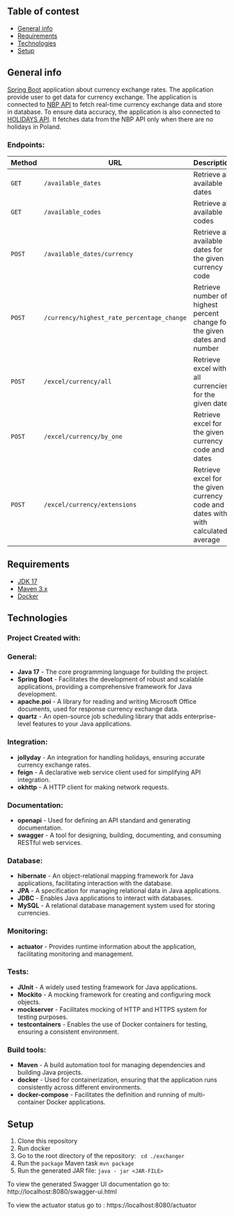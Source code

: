 ## Table of contest

* [General info](#General-info)
* [Requirements](#Requirements)
* [Technologies](#Technologies)
* [Setup](#Setup)

## General info

[Spring Boot](http://projects.spring.io/spring-boot/) application about currency exchange rates. The application provide
user to get data for currency exchange.
The application is connected to [NBP API](http://api.nbp.pl) to fetch real-time currency exchange data and store in
database. To ensure data accuracy, the application is also connected to [HOLIDAYS API](https://date.nager.at/Api). It
fetches data from the NBP API only when there are no holidays in Poland.

### Endpoints: </br>

| Method | URL                                        | Description                                                                       |
|--------|--------------------------------------------|-----------------------------------------------------------------------------------|
| `GET`  | `/available_dates`                         | Retrieve all available dates                                                      |
| `GET`  | `/available_codes`                         | Retrieve all available codes                                                      |
| `POST` | `/available_dates/currency`                | Retrieve all available dates for the given currency code                          |
| `POST` | `/currency/highest_rate_percentage_change` | Retrieve number of highest percent change for the given dates and number          |
| `POST` | `/excel/currency/all`                      | Retrieve excel with all currencies for the given dates                            |
| `POST` | `/excel/currency/by_one`                   | Retrieve excel for the given currency code and dates                              |
| `POST` | `/excel/currency/extensions`               | Retrieve excel for the given currency code and dates with with calculated average |

## Requirements

* [JDK 17](https://www.oracle.com/java/technologies/downloads/#java17)
* [Maven 3.x](https://maven.apache.org/index.html)
* [Docker](https://www.docker.com/products/docker-desktop/)

## Technologies

### Project Created with:  </br>

### General:

* **Java 17** - The core programming language for building the project.
* **Spring Boot** - Facilitates the development of robust and scalable applications, providing a comprehensive framework
  for Java development.
* **apache.poi** - A library for reading and writing Microsoft Office documents, used for response currency exchange
  data.
* **quartz** - An open-source job scheduling library that adds enterprise-level features to your Java applications.

### Integration:

* **jollyday** - An integration for handling holidays, ensuring accurate currency exchange rates.
* **feign** - A declarative web service client used for simplifying API integration.
* **okhttp** - A HTTP client for making network requests.

### Documentation:

* **openapi** - Used for defining an API standard and generating documentation.
* **swagger** - A tool for designing, building, documenting, and consuming RESTful web services.

### Database:

* **hibernate** - An object-relational mapping framework for Java applications, facilitating interaction with the
  database.
* **JPA** - A specification for managing relational data in Java applications.
* **JDBC** - Enables Java applications to interact with databases.
* **MySQL** - A relational database management system used for storing currencies.

### Monitoring:

* **actuator** - Provides runtime information about the application, facilitating monitoring and management.

### Tests:

* **JUnit** - A widely used testing framework for Java applications.
* **Mockito** - A mocking framework for creating and configuring mock objects.
* **mockserver** - Facilitates mocking of HTTP and HTTPS system for testing purposes.
* **testcontainers** - Enables the use of Docker containers for testing, ensuring a consistent environment.

### Build tools:

* **Maven** - A build automation tool for managing dependencies and building Java projects.
* **docker** - Used for containerization, ensuring that the application runs consistently across different environments.
* **docker-compose** - Facilitates the definition and running of multi-container Docker applications.

## Setup

1. Clone this repository
2. Run docker
3. Go to the root directory of the repository: ``` cd ./exchanger```
4. Run the ```package``` Maven task ```mvn package```
5. Run the generated JAR file: ```java - jar <JAR-FILE>```

To view the generated Swagger UI documentation go to: http://localhost:8080/swagger-ui.html

To view the actuator status go to : https://localhost:8080/actuator
